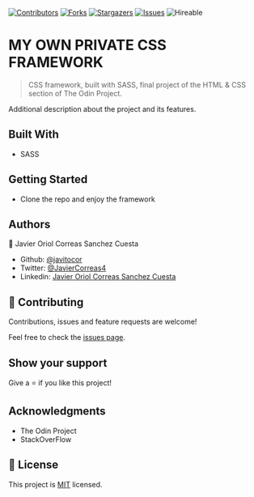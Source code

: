 <!--
*** Thanks for checking out this README Template. If you have a suggestion that would
*** make this better, please fork the repo and create a pull request or simply open
*** an issue with the tag "enhancement".
*** Thanks again! Now go create something AMAZING! :D
-->

<!-- PROJECT SHIELDS -->
<!--
*** I'm using markdown "reference style" links for readability.
*** Reference links are enclosed in brackets [ ] instead of parentheses ( ).
*** See the bottom of this document for the declaration of the reference variables
*** for contributors-url, forks-url, etc. This is an optional, concise syntax you may use.
*** https://www.markdownguide.org/basic-syntax/#reference-style-links
-->
[![Contributors][contributors-shield]][contributors-url]
[![Forks][forks-shield]][forks-url]
[![Stargazers][stars-shield]][stars-url]
[![Issues][issues-shield]][issues-url]
![Hireable](https://cdn.rawgit.com/hiendv/hireable/master/styles/default/yes.svg)

# MY OWN PRIVATE CSS FRAMEWORK

> CSS framework, built with SASS, final project of the HTML & CSS section of The Odin Project.

Additional description about the project and its features.

## Built With

- SASS

## Getting Started

- Clone the repo and enjoy the framework


## Authors

👤 Javier Oriol Correas Sanchez Cuesta
- Github: [@javitocor](https://github.com/javitocor)
- Twitter: [@JavierCorreas4](https://twitter.com/JavierCorreas4)
- Linkedin: [Javier Oriol Correas Sanchez Cuesta](https://www.linkedin.com/in/javier-correas-sanchez-cuesta-15289482/)

## 🤝 Contributing

Contributions, issues and feature requests are welcome!

Feel free to check the [issues page](https://github.com/javitocor/javitocor/my-own-private-css-framework/issues).

## Show your support

Give a ⭐️ if you like this project!

## Acknowledgments

- The Odin Project
- StackOverFlow

## 📝 License

This project is [MIT](lic.url) licensed.

<!-- MARKDOWN LINKS & IMAGES -->
<!-- https://www.markdownguide.org/basic-syntax/#reference-style-links -->
[contributors-shield]: https://img.shields.io/github/contributors/javitocor/javitocor/my-own-private-css-framework.svg?style=flat-square
[contributors-url]: https://github.com/javitocor/javitocor/my-own-private-css-framework/graphs/contributors
[forks-shield]: https://img.shields.io/github/forks/javitocor/javitocor/my-own-private-css-framework.svg?style=flat-square
[forks-url]: https://github.com/javitocor/javitocor/my-own-private-css-framework/network/members
[stars-shield]: https://img.shields.io/github/stars/javitocor/javitocor/my-own-private-css-framework.svg?style=flat-square
[stars-url]: https://github.com/javitocor/javitocor/my-own-private-css-framework/stargazers
[issues-shield]: https://img.shields.io/github/issues/javitocor/javitocor/my-own-private-css-framework.svg?style=flat-square
[issues-url]: https://github.com/javitocor/javitocor/my-own-private-css-framework/issues
